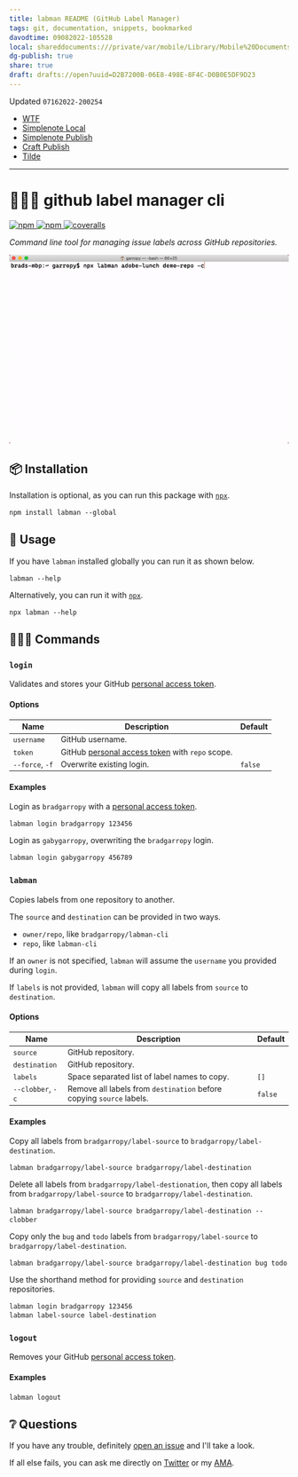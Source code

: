 ```yaml
---
title: labman README (GitHub Label Manager)
tags: git, documentation, snippets, bookmarked
davodtime: 09082022-105528
local: shareddocuments:///private/var/mobile/Library/Mobile%20Documents/iCloud~md~obsidian/Documents/OBSHIDDIAN/drafts/D2B7200B-06E8-498E-8F4C-D0B0E5DF9D23.md
dg-publish: true
share: true
draft: drafts://open?uuid=D2B7200B-06E8-498E-8F4C-D0B0E5DF9D23
---
```

Updated `07162022-200254`

- [WTF](https://davidblue.wtf/drafts/D2B7200B-06E8-498E-8F4C-D0B0E5DF9D23.html)
- [Simplenote Local](simplenote://note/0d67e56ababc4ca09727bffadec0ea78)
- [Simplenote Publish](http://simp.ly/publish/gTClfw)
- [Craft Publish](https://www.craft.do/s/Hb7rxqag64dICk)
- [Tilde](https://tilde.town/~extratone/manual/labman)

---

# 👨🏼‍🔬 github label manager cli

<a href="https://www.npmjs.com/package/labman">
    <img alt="npm" src="https://img.shields.io/npm/v/labman.svg?style=flat-square">
</a>

<a href="https://www.npmjs.com/package/labman">
    <img alt="npm" src="https://img.shields.io/npm/dt/labman?style=flat-square">
</a>

<a href="https://coveralls.io/github/bradgarropy/labman-cli">
    <img alt="coveralls" src="https://img.shields.io/coveralls/github/bradgarropy/labman-cli?style=flat-square">
</a>

_Command line tool for managing issue labels across GitHub repositories._

![usage][gif]

## 📦 Installation

Installation is optional, as you can run this package with [`npx`][npx].

```
npm install labman --global
```

## 🥑 Usage

If you have `labman` installed globally you can run it as shown below.

```
labman --help
```

Alternatively, you can run it with [`npx`][npx].

```
npx labman --help
```

## 👨🏼‍🏫 Commands

### `login`

Validates and stores your GitHub [personal access token][token].

#### Options

| Name            | Description                                              | Default |
| --------------- | -------------------------------------------------------- | ------- |
| `username`      | GitHub username.                                         |         |
| `token`         | GitHub [personal access token][token] with `repo` scope. |         |
| `--force`, `-f` | Overwrite existing login.                                | `false` |

#### Examples

Login as `bradgarropy` with a [personal access token][token].

```
labman login bradgarropy 123456
```

Login as `gabygarropy`, overwriting the `bradgarropy` login.

```
labman login gabygarropy 456789
```

### `labman`

Copies labels from one repository to another.

The `source` and `destination` can be provided in two ways.

-   `owner/repo`, like `bradgarropy/labman-cli`
-   `repo`, like `labman-cli`

If an `owner` is not specified, `labman` will assume the `username` you provided during `login`.

If `labels` is not provided, `labman` will copy all labels from `source` to `destination`.

#### Options

| Name              | Description                                                          | Default |
| ----------------- | -------------------------------------------------------------------- | ------- |
| `source`          | GitHub repository.                                                   |         |
| `destination`     | GitHub repository.                                                   |         |
| `labels`          | Space separated list of label names to copy.                         | `[]`    |
| `--clobber`, `-c` | Remove all labels from `destination` before copying `source` labels. | `false` |

#### Examples

Copy all labels from `bradgarropy/label-source` to `bradgarropy/label-destination`.

```
labman bradgarropy/label-source bradgarropy/label-destination
```

Delete all labels from `bradgarropy/label-destionation`, then copy all labels from `bradgarropy/label-source` to `bradgarropy/label-destination`.

```
labman bradgarropy/label-source bradgarropy/label-destination --clobber
```

Copy only the `bug` and `todo` labels from `bradgarropy/label-source` to `bradgarropy/label-destination`.

```
labman bradgarropy/label-source bradgarropy/label-destination bug todo
```

Use the shorthand method for providing `source` and `destination` repositories.

```
labman login bradgarropy 123456
labman label-source label-destination
```

### `logout`

Removes your GitHub [personal access token][token].

#### Examples

```
labman logout
```

## ❔ Questions

If you have any trouble, definitely [open an issue][issue] and I'll take a look.

If all else fails, you can ask me directly on [Twitter][twitter] or my [AMA][ama].

[gif]: https://raw.githubusercontent.com/bradgarropy/labman-cli/master/usage.gif
[npx]: https://www.npmjs.com/package/npx
[token]: https://help.github.com/en/github/authenticating-to-github/creating-a-personal-access-token-for-the-command-line
[issue]: https://github.com/bradgarropy/labman-cli/issues
[twitter]: https://twitter.com/bradgarropy
[ama]: https://github.com/bradgarropy/ama

